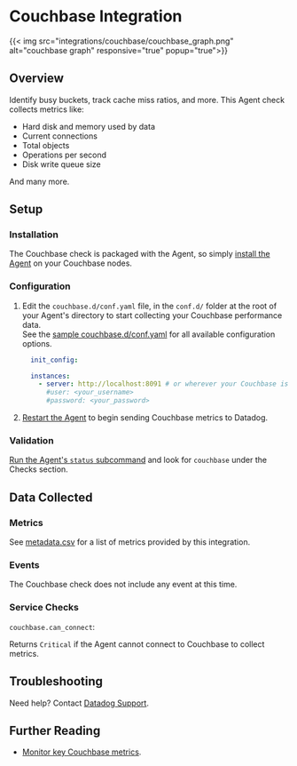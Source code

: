 # Couchbase Integration
{{< img src="integrations/couchbase/couchbase_graph.png" alt="couchbase graph" responsive="true" popup="true">}}
## Overview

Identify busy buckets, track cache miss ratios, and more. This Agent check collects metrics like:

* Hard disk and memory used by data
* Current connections
* Total objects
* Operations per second
* Disk write queue size

And many more.

## Setup
### Installation

The Couchbase check is packaged with the Agent, so simply [install the Agent][1] on your Couchbase nodes.

### Configuration

1. Edit the `couchbase.d/conf.yaml` file, in the `conf.d/` folder at the root of your Agent's directory to start collecting your Couchbase performance data.  
	See the [sample couchbase.d/conf.yaml][2] for all available configuration options.

	```yaml
	  init_config:

	  instances:
        - server: http://localhost:8091 # or wherever your Couchbase is listening
	      #user: <your_username>
	      #password: <your_password>
	```

2. [Restart the Agent][3] to begin sending Couchbase metrics to Datadog.


### Validation

[Run the Agent's `status` subcommand][4] and look for `couchbase` under the Checks section.

## Data Collected
### Metrics

See [metadata.csv][5] for a list of metrics provided by this integration.

### Events
The Couchbase check does not include any event at this time.

### Service Checks

`couchbase.can_connect`:

Returns `Critical` if the Agent cannot connect to Couchbase to collect metrics.

## Troubleshooting
Need help? Contact [Datadog Support][6].

## Further Reading

* [Monitor key Couchbase metrics][7].


[1]: https://app.datadoghq.com/account/settings#agent
[2]: https://github.com/DataDog/integrations-core/blob/master/couchbase/conf.yaml.example
[3]: https://docs.datadoghq.com/agent/faq/agent-commands/#start-stop-restart-the-agent
[4]: https://docs.datadoghq.com/agent/faq/agent-commands/#agent-status-and-information
[5]: https://github.com/DataDog/integrations-core/blob/master/couchbase/metadata.csv
[6]: http://docs.datadoghq.com/help/
[7]: https://www.datadoghq.com/blog/monitoring-couchbase-performance-datadog/
